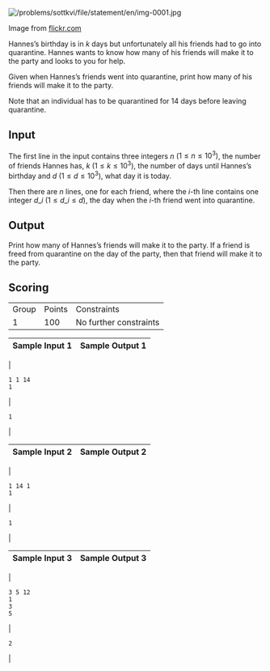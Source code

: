

![/problems/sottkvi/file/statement/en/img-0001.jpg](/problems/sottkvi/file/statement/en/img-0001.jpg)

 Image from [flickr.com](https://flickr.com/photos/126462061@N07/50514734732/in/photolist-2jXPdJh-Jmfs7N-25dKjRM-CniKWn-bmhQ9h-paewAz-8K1F5u-4Gjedo-22yqcqN-83SLWN-6H3ftz-4WBV7Q-4WBUad-XMeG6b-QiJBXJ-6QkN6Q-5m5bop-KpaL-5aysLF-4WxCg2-HkGzJH-59KEwV-7gG9yW-4WBU7N-XfjZU7-2iXdqiC-2fX1tuK-2iGu99G-B4fpYi-9Sdqy-2c2RGD3-atQPjg-RLbFwR-68iyxF-XRktsi-rXnbt-7vzqiw-QeCTs8-7C6Qdi-XfnSky-GFufiv-cCz2xo-CnaT5N-5ZKX8x-8pkAqR-x4uumN-2jyEtnS-o43p9g-ptSW2j-7sziXU)


Hannes’s birthday is in $k$ days but unfortunately all his
 friends had to go into quarantine. Hannes wants to know how
 many of his friends will make it to the party and looks to you
 for help.


Given when Hannes’s friends went into quarantine, print how
 many of his friends will make it to the party.


Note that an individual has to be quarantined for
 $14$ days before leaving
 quarantine.


Input
-----


The first line in the input contains three integers
 $n$ ($1 \leq n \leq 10^3)$, the number of
 friends Hannes has, $k$
 ($1 \leq k \leq 10^3)$,
 the number of days until Hannes’s birthday and $d$ ($1
 \leq d \leq 10^3)$, what day it is today.


Then there are $n$
 lines, one for each friend, where the $i$-th line contains one integer
 $d\_ i$ ($1 \leq d\_ i \leq d$), the day when
 the $i$-th friend went
 into quarantine.


Output
------


Print how many of Hannes’s friends will make it to the
 party. If a friend is freed from quarantine on the day of the
 party, then that friend will make it to the party.


Scoring
-------




|  |  |  |
| --- | --- | --- |
| Group | Points | Constraints |
| 1 | 100 | No further constraints |




| Sample Input 1 | Sample Output 1 |
| --- | --- |
| 
```
1 1 14
1

```
 | 
```
1

```
 |




| Sample Input 2 | Sample Output 2 |
| --- | --- |
| 
```
1 14 1
1

```
 | 
```
1

```
 |




| Sample Input 3 | Sample Output 3 |
| --- | --- |
| 
```
3 5 12
1
3
5

```
 | 
```
2

```
 |


